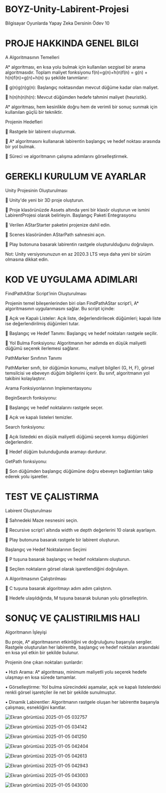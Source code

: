 # BOYZ-Unity-Labirent-Projesi
Bilgisayar Oyunlarda Yapay Zeka Dersinin Ödev 10

# PROJE HAKKINDA GENEL BILGI

A Algoritmasının Temelleri

A* algoritması, en kısa yolu bulmak için kullanılan sezgisel bir arama algoritmasıdır. Toplam maliyet fonksiyonu f(n)=g(n)+h(n)f(n) = g(n) + h(n)f(n)=g(n)+h(n) şu şekilde tanımlanır:

	g(n)g(n)g(n): Başlangıç noktasından mevcut düğüme kadar olan maliyet.

	h(n)h(n)h(n): Mevcut düğümden hedefe tahmini maliyet (heuristik).

A* algoritması, hem kesinlikle doğru hem de verimli bir sonuç sunmak için kullanılan güçlü bir tekniktir.

Projenin Hedefleri

	Rastgele bir labirent oluşturmak.

	A* algoritmasını kullanarak labirentin başlangıç ve hedef noktası arasında bir yol bulmak.

	Süreci ve algoritmanın çalışma adımlarını görselleştirmek.

# GEREKLI KURULUM VE AYARLAR

Unity Projesinin Oluşturulması

	Unity'de yeni bir 3D proje oluşturun.

	Proje klasörünüzde Assets altında yeni bir klasör oluşturun ve ismini LabirentProjesi olarak belirleyin.
Başlangıç Paketi Entegrasyonu

	Verilen AStarStarter paketini projenize dahil edin.

	Scenes klasöründen AStarPath sahnesini açın.

	Play butonuna basarak labirentin rastgele oluşturulduğunu doğrulayın.

Not: Unity versiyonunuzun en az 2020.3 LTS veya daha yeni bir sürüm olmasına dikkat edin.

# KOD VE UYGULAMA ADIMLARI

FindPathAStar Script’inin Oluşturulması

Projenin temel bileşenlerinden biri olan FindPathAStar script’i, A* algoritmasının uygulanmasını sağlar. Bu script içinde:

	Açık ve Kapalı Listeler: Açık liste, değerlendirilecek düğümleri; kapalı liste ise değerlendirilmiş düğümleri tutar.

	Başlangıç ve Hedef Tanımı: Başlangıç ve hedef noktaları rastgele seçilir.

	Yol Bulma Fonksiyonu: Algoritmanın her adımda en düşük maliyetli düğümü seçerek ilerlemesi sağlanır.

PathMarker Sınıfının Tanımı

PathMarker sınıfı, bir düğümün konumu, maliyet bilgileri (G, H, F), görsel temsilcisi ve ebeveyn düğüm bilgilerini içerir. Bu sınıf, algoritmanın yol takibini kolaylaştırır.

Arama Fonksiyonlarının Implementasyonu

BeginSearch fonksiyonu:

	Başlangıç ve hedef noktalarını rastgele seçer.

	Açık ve kapalı listeleri temizler.

Search fonksiyonu:

	Açık listedeki en düşük maliyetli düğümü seçerek komşu düğümleri değerlendirir.

	Hedef düğüm bulunduğunda aramayı durdurur.

GetPath fonksiyonu:

	Son düğümden başlangıç düğümüne doğru ebeveyn bağlantıları takip ederek yolu işaretler.

# TEST VE ÇALISTIRMA

Labirent Oluşturulması

	Sahnedeki Maze nesnesini seçin.

	Recursive script’i altında width ve depth değerlerini 10 olarak ayarlayın.

	Play butonuna basarak rastgele bir labirent oluşturun.

Başlangıç ve Hedef Noktalarının Seçimi

	P tuşuna basarak başlangıç ve hedef noktalarını oluşturun.

	Seçilen noktaların görsel olarak işaretlendiğini doğrulayın.

A Algoritmasının Çalıştırılması

	C tuşuna basarak algoritmayı adım adım çalıştırın.

	Hedefe ulaşıldığında, M tuşuna basarak bulunan yolu görselleştirin.

# SONUÇ VE ÇALISTIRILMIS HALI

Algoritmanın İşleyişi

Bu proje, A* algoritmasının etkinliğini ve doğruluğunu başarıyla sergiler. Rastgele oluşturulan her labirentte, başlangıç ve hedef noktaları arasındaki en kısa yol etkin bir şekilde bulunur.

Projenin öne çıkan noktaları şunlardır:

•	Hızlı Arama: A* algoritması, minimum maliyetli yolu seçerek hedefe ulaşmayı en kısa sürede tamamlar.

•	Görselleştirme: Yol bulma sürecindeki aşamalar, açık ve kapalı listelerdeki renkli görsel işaretçiler ile net bir şekilde sunulmuştur.

•	Dinamik Labirentler: Algoritmanın rastgele oluşan her labirentte başarıyla çalışması, esnekliğini kanıtlar.

![Ekran görüntüsü 2025-01-05 032757](https://github.com/user-attachments/assets/32e9f451-0217-44a8-aade-9be9f1a340ec)

![Ekran görüntüsü 2025-01-05 034142](https://github.com/user-attachments/assets/c8dfc264-7bfe-4a76-8e90-0d0d4feada04)

![Ekran görüntüsü 2025-01-05 041250](https://github.com/user-attachments/assets/73e02b20-2e46-4493-8b47-6572466af83c)

![Ekran görüntüsü 2025-01-05 042404](https://github.com/user-attachments/assets/a4f24543-e220-47f4-bd3a-6600242aef8d)

![Ekran görüntüsü 2025-01-05 042613](https://github.com/user-attachments/assets/22ebbe2a-37ab-465c-8139-f01a798196ce)

![Ekran görüntüsü 2025-01-05 042943](https://github.com/user-attachments/assets/2739fca8-8fe7-44d6-bb39-6e50d5a5f263)

![Ekran görüntüsü 2025-01-05 043003](https://github.com/user-attachments/assets/b4f9174c-c743-4288-a633-ad2c62c67a54)

![Ekran görüntüsü 2025-01-05 043030](https://github.com/user-attachments/assets/94ddfb28-0d59-4564-a69b-e79f932c96af)


